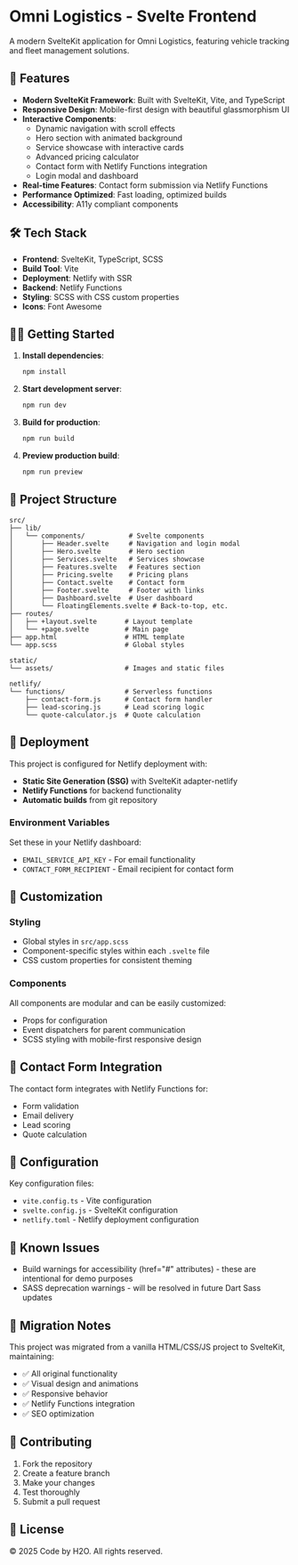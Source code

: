 # Omni Logistics - Svelte Frontend

A modern SvelteKit application for Omni Logistics, featuring vehicle tracking and fleet management solutions.

## 🚀 Features

- **Modern SvelteKit Framework**: Built with SvelteKit, Vite, and TypeScript
- **Responsive Design**: Mobile-first design with beautiful glassmorphism UI
- **Interactive Components**: 
  - Dynamic navigation with scroll effects
  - Hero section with animated background
  - Service showcase with interactive cards
  - Advanced pricing calculator
  - Contact form with Netlify Functions integration
  - Login modal and dashboard
- **Real-time Features**: Contact form submission via Netlify Functions
- **Performance Optimized**: Fast loading, optimized builds
- **Accessibility**: A11y compliant components

## 🛠️ Tech Stack

- **Frontend**: SvelteKit, TypeScript, SCSS
- **Build Tool**: Vite
- **Deployment**: Netlify with SSR
- **Backend**: Netlify Functions
- **Styling**: SCSS with CSS custom properties
- **Icons**: Font Awesome

## 🏃‍♂️ Getting Started

1. **Install dependencies**:
   ```bash
   npm install
   ```

2. **Start development server**:
   ```bash
   npm run dev
   ```

3. **Build for production**:
   ```bash
   npm run build
   ```

4. **Preview production build**:
   ```bash
   npm run preview
   ```

## 📁 Project Structure

```
src/
├── lib/
│   └── components/           # Svelte components
│       ├── Header.svelte     # Navigation and login modal
│       ├── Hero.svelte       # Hero section
│       ├── Services.svelte   # Services showcase
│       ├── Features.svelte   # Features section
│       ├── Pricing.svelte    # Pricing plans
│       ├── Contact.svelte    # Contact form
│       ├── Footer.svelte     # Footer with links
│       ├── Dashboard.svelte  # User dashboard
│       └── FloatingElements.svelte # Back-to-top, etc.
├── routes/
│   ├── +layout.svelte       # Layout template
│   └── +page.svelte         # Main page
├── app.html                 # HTML template
└── app.scss                 # Global styles

static/
└── assets/                  # Images and static files

netlify/
└── functions/               # Serverless functions
    ├── contact-form.js      # Contact form handler
    ├── lead-scoring.js      # Lead scoring logic
    └── quote-calculator.js  # Quote calculation
```

## 🚀 Deployment

This project is configured for Netlify deployment with:

- **Static Site Generation (SSG)** with SvelteKit adapter-netlify
- **Netlify Functions** for backend functionality
- **Automatic builds** from git repository

### Environment Variables

Set these in your Netlify dashboard:

- `EMAIL_SERVICE_API_KEY` - For email functionality
- `CONTACT_FORM_RECIPIENT` - Email recipient for contact form

## 🎨 Customization

### Styling
- Global styles in `src/app.scss`
- Component-specific styles within each `.svelte` file
- CSS custom properties for consistent theming

### Components
All components are modular and can be easily customized:
- Props for configuration
- Event dispatchers for parent communication
- SCSS styling with mobile-first responsive design

## 📧 Contact Form Integration

The contact form integrates with Netlify Functions for:
- Form validation
- Email delivery
- Lead scoring
- Quote calculation

## 🔧 Configuration

Key configuration files:
- `vite.config.ts` - Vite configuration
- `svelte.config.js` - SvelteKit configuration
- `netlify.toml` - Netlify deployment configuration

## 🐛 Known Issues

- Build warnings for accessibility (href="#" attributes) - these are intentional for demo purposes
- SASS deprecation warnings - will be resolved in future Dart Sass updates

## 📝 Migration Notes

This project was migrated from a vanilla HTML/CSS/JS project to SvelteKit, maintaining:
- ✅ All original functionality
- ✅ Visual design and animations
- ✅ Responsive behavior
- ✅ Netlify Functions integration
- ✅ SEO optimization

## 🤝 Contributing

1. Fork the repository
2. Create a feature branch
3. Make your changes
4. Test thoroughly
5. Submit a pull request

## 📄 License

© 2025 Code by H2O. All rights reserved.

